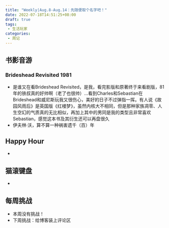 ```yaml
---
title: "Weekly|Aug.8-Aug.14：先随便取个名字吧！"
date: 2022-07-18T14:51:25+08:00
draft: true
tags: 
 - 生活玩家
categories:
 - 周记
---
```

## 书影音游
### Brideshead Revisited 1981
- 是谁又在看Brideshead Revisited，是我，看完影版和原著终于来看剧版，81年的铁叔真的好帅啊（老了也很帅）…看到Charles和Sebastian在Brideshead和威尼斯玩我又很伤心，美好的日子不过弹指一挥。有人说《故园风雨后》是英国版《红楼梦》，虽然内核大不相同，但是那种家族凋零、人生空幻的气质真的无比相似，再加上其中的男同是我的类型且非常喜欢Sebastian，感觉这本书及其衍生还可以再盘很久
- 伊夫林·沃，算不算一种祸害遗千（百）年
## Happy Hour
- 
## 猫滚键盘
- 
## 每周挑战
- 本周没有挑战！
- 下周挑战：给博客装上评论区
